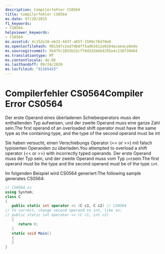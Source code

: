 ```yaml
---
description: Compilerfehler CS0564
title: Compilerfehler CS0564
ms.date: 07/20/2015
f1_keywords:
- CS0564
helpviewer_keywords:
- CS0564
ms.assetid: 4c152e10-eb22-4437-a85f-1599c76470e0
ms.openlocfilehash: 981507c2ed7db0ff5ad61612a0164acaeaca9ede
ms.sourcegitcommit: 5b475c1855b32cf78d2d1bbb4295e4c236f39464
ms.translationtype: MT
ms.contentlocale: de-DE
ms.lasthandoff: 09/24/2020
ms.locfileid: "91165415"
---
```

# <a name="compiler-error-cs0564"></a><span data-ttu-id="5a618-103">Compilerfehler CS0564</span><span class="sxs-lookup"><span data-stu-id="5a618-103">Compiler Error CS0564</span></span>

<span data-ttu-id="5a618-104">Der erste Operand eines überladenen Schiebeoperators muss den enthaltenden Typ aufweisen, und der zweite Operand muss eine ganze Zahl sein.</span><span class="sxs-lookup"><span data-stu-id="5a618-104">The first operand of an overloaded shift operator must have the same type as the containing type, and the type of the second operand must be int</span></span>  
  
 <span data-ttu-id="5a618-105">Sie haben versucht, einen Verschiebungs Operator (<\< or >>) mit falsch typisierten Operanden zu überladen.</span><span class="sxs-lookup"><span data-stu-id="5a618-105">You attempted to overload a shift operator (<\< or >>) with incorrectly typed operands.</span></span> <span data-ttu-id="5a618-106">Der erste Operand muss der Typ sein, und der zweite Operand muss vom Typ `int`sein.</span><span class="sxs-lookup"><span data-stu-id="5a618-106">The first operand must be the type and the second operand must be of the type `int`.</span></span>  
  
 <span data-ttu-id="5a618-107">Im folgenden Beispiel wird CS0564 generiert:</span><span class="sxs-lookup"><span data-stu-id="5a618-107">The following sample generates CS0564:</span></span>  
  
```csharp  
// CS0564.cs  
using System;  
class C  
{  
   public static int operator << (C c1, C c2) // CS0564  
// To correct, change second operand to int, like so:  
// public static int operator << (C c1, int c2)  
   {  
      return 0;  
   }  
   static void Main()
   {  
   }  
}  
```
